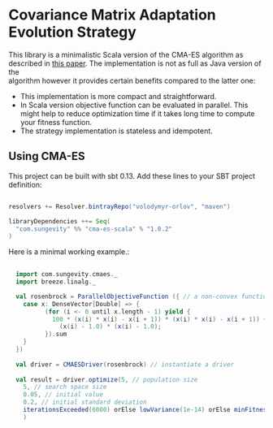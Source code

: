 # Covariance Matrix Adaptation Evolution Strategy

This library is a minimalistic Scala version of the CMA-ES algorithm as described in 
[this paper](http://arxiv.org/pdf/1604.00772v1.pdf). The implementation is not as full as Java version of the  
 algorithm however it provides certain benefits compared to the latter one:

* This implementation is more compact and straightforward.
* In Scala version objective function can be evaluated in parallel. This might help to reduce optimization time if it 
takes long time to compute your fitness function.
* The strategy implementation is stateless and idempotent.

## Using CMA-ES

This project can be built with sbt 0.13. Add these lines to your SBT project definition:

```scala

resolvers += Resolver.bintrayRepo("volodymyr-orlov", "maven")

libraryDependencies ++= Seq(
  "com.sungevity" %% "cma-es-scala" % "1.0.2"
)

```

Here is a minimal working example.:
 
 ```scala
  
   import com.sungevity.cmaes._
   import breeze.linalg._
 
   val rosenbrock = ParallelObjectiveFunction ({ // a non-convex function we want to optimize
     case x: DenseVector[Double] => {
           (for (i <- 0 until x.length - 1) yield {
             100 * (x(i) * x(i) - x(i + 1)) * (x(i) * x(i) - x(i + 1)) +
               (x(i) - 1.0) * (x(i) - 1.0);
           }).sum
     }
   })
   
   val driver = CMAESDriver(rosenbrock) // instantiate a driver  
   
   val result = driver.optimize(5, // population size
     5, // search space size
     0.05, // initial value
     0.2, // initial standard deviation
     iterationsExceeded(6000) orElse lowVariance(1e-14) orElse minFitnessReached(1e-14) orElse proceed // stop condition
     )
   
   ```

   
